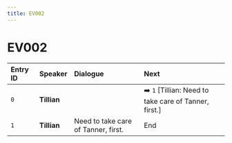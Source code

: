 ```yaml
---
title: EV002
---
```


# EV002


| Entry ID | Speaker | Dialogue | Next |
| :------- | :------ | :------- | :------------ |
| `0` | **Tillian** |  | ➡️ `1` \[Tillian: Need to take care of Tanner, first\.\] |
| `1` | **Tillian** | Need to take care of Tanner, first\. | End |
